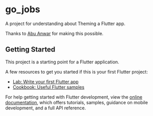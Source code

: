 # go_jobs

A project for understanding about Theming a Flutter app.

Thanks to [Abu Anwar](https://www.youtube.com/watch?v=Q_KKxVt3doU 'Theming a Flutter App - Google Developers Space') for making this possible.

## Getting Started

This project is a starting point for a Flutter application.

A few resources to get you started if this is your first Flutter project:

- [Lab: Write your first Flutter app](https://docs.flutter.dev/get-started/codelab)
- [Cookbook: Useful Flutter samples](https://docs.flutter.dev/cookbook)

For help getting started with Flutter development, view the
[online documentation](https://docs.flutter.dev/), which offers tutorials,
samples, guidance on mobile development, and a full API reference.
